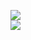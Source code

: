 [![](https://img.shields.io/badge/Made%20With-Github%20Spray-lightgrey.svg?style=for-the-badge&logo=github)](https://github.com/Annihil/github-spray#11481)  
[![](https://i.imgur.com/2DrTn0Z.gif)](https://github.com/Annihil/github-spray)